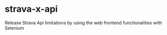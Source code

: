 # strava-x-api
Release Strava Api limitations by using the web frontend functionalities with Selenium 
